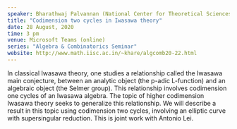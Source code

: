 ```yaml
---
speaker: Bharathwaj Palvannan (National Center for Theoretical Sciences, Taiwan)
title: "Codimension two cycles in Iwasawa theory"
date: 28 August, 2020
time: 3 pm
venue: Microsoft Teams (online)
series: "Algebra & Combinatorics Seminar"
website: http://www.math.iisc.ac.in/~khare/algcomb20-22.html
---
```


In classical Iwasawa theory, one studies a relationship called the Iwasawa main
conjecture, between an analytic object (the p-adic L-function) and an algebraic
object (the Selmer group).  This relationship involves codimension one cycles of
an Iwasawa algebra.  The topic of higher codimension Iwasawa theory seeks to
generalize this relationship. We will describe a result in this topic using
codimension two cycles, involving an elliptic curve with supersingular reduction.
This is joint work with Antonio Lei.
